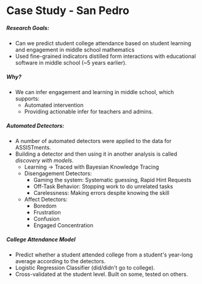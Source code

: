 # Case Study - San Pedro

##### Research Goals:
* Can we predict student college attendance based on student learning and engagement in middle school mathematics
* Used fine-grained indicators distilled form interactions with educational software in middle school (~5 years earlier).

##### Why?
* We can infer engagement and learning in middle school, which supports:
  * Automated intervention
  * Providing actionable infer for teachers and admins.

##### Automated Detectors:
* A number of automated detectors were applied to the data for ASSISTments.
* Building a detector and then using it in another analysis is called *discovery with models*.
  * Learning -> Traced with Bayesian Knowledge Tracing
  * Disengagement Detectors:
    * Gaming the system: Systematic guessing, Rapid Hint Requests
    * Off-Task Behavior: Stopping work to do unrelated tasks
    * Carelessness: Making errors despite knowing the skill
  * Affect Detectors:
    * Boredom
    * Frustration
    * Confusion
    * Engaged Concentration

##### College Attendance Model
* Predict whether a student attended college from a student's year-long average according to the detectors.
* Logistic Regression Classifier (did/didn't go to college).
* Cross-validated at the student level. Built on some, tested on others.


